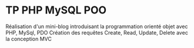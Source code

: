 # TP PHP MySQL POO
Réalisation d'un mini-blog introduisant la programmation orienté objet avec PHP, MySql, PDO
Création des requêtes Create, Read, Update, Delete avec la conception MVC
